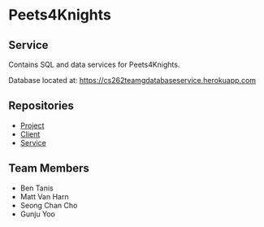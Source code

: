 # Peets4Knights

## Service

Contains SQL and data services for Peets4Knights.

Database located at: https://cs262teamgdatabaseservice.herokuapp.com

## Repositories

- [Project](https://github.com/calvin-cs262-fall2022-teamG/Project)
- [Client](https://github.com/calvin-cs262-fall2022-teamG/Client)
- [Service](https://github.com/calvin-cs262-fall2022-teamG/Service)

## Team Members
- Ben Tanis
- Matt Van Harn
- Seong Chan Cho
- Gunju Yoo
